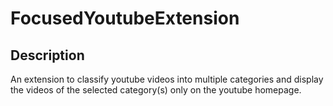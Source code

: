 ﻿# FocusedYoutubeExtension

## Description
An extension to classify youtube videos into multiple categories and display the videos of the selected category(s) only on the youtube homepage.
